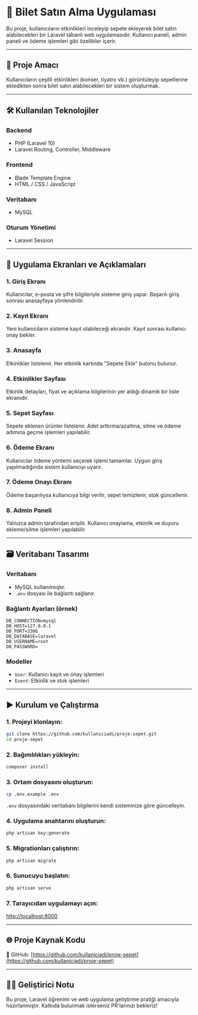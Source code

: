 
# 🎫 Bilet Satın Alma Uygulaması

Bu proje, kullanıcıların etkinlikleri inceleyip sepete ekleyerek bilet satın alabilecekleri bir Laravel tabanlı web uygulamasıdır. Kullanıcı paneli, admin paneli ve ödeme işlemleri gibi özellikler içerir.

---

## 📌 Proje Amacı

Kullanıcıların çeşitli etkinlikleri (konser, tiyatro vb.) görüntüleyip sepetlerine ekledikten sonra bilet satın alabilecekleri bir sistem oluşturmak.

---

## 🛠️ Kullanılan Teknolojiler

### Backend
- PHP (Laravel 10)
- Laravel Routing, Controller, Middleware

### Frontend
- Blade Template Engine
- HTML / CSS / JavaScript

### Veritabanı
- MySQL

### Oturum Yönetimi
- Laravel Session

---

## 📸 Uygulama Ekranları ve Açıklamaları

### 1. Giriş Ekranı
Kullanıcılar, e-posta ve şifre bilgileriyle sisteme giriş yapar. Başarılı giriş sonrası anasayfaya yönlendirilir.

### 2. Kayıt Ekranı
Yeni kullanıcıların sisteme kayıt olabileceği ekrandır. Kayıt sonrası kullanıcı onay bekler.

### 3. Anasayfa
Etkinlikler listelenir. Her etkinlik kartında "Sepete Ekle" butonu bulunur.

### 4. Etkinlikler Sayfası
Etkinlik detayları, fiyat ve açıklama bilgilerinin yer aldığı dinamik bir liste ekranıdır.

### 5. Sepet Sayfası
Sepete eklenen ürünler listelenir. Adet arttırma/azaltma, silme ve ödeme adımına geçme işlemleri yapılabilir.

### 6. Ödeme Ekranı
Kullanıcılar ödeme yöntemi seçerek işlemi tamamlar. Uygun giriş yapılmadığında sistem kullanıcıyı uyarır.

### 7. Ödeme Onayı Ekranı
Ödeme başarılıysa kullanıcıya bilgi verilir, sepet temizlenir, stok güncellenir.

### 8. Admin Paneli
Yalnızca admin tarafından erişilir. Kullanıcı onaylama, etkinlik ve duyuru ekleme/silme işlemleri yapılabilir.

---

## 🗃️ Veritabanı Tasarımı

### Veritabanı
- MySQL kullanılmıştır.
- `.env` dosyası ile bağlantı sağlanır.

### Bağlantı Ayarları (örnek)
```
DB_CONNECTION=mysql  
DB_HOST=127.0.0.1  
DB_PORT=3306  
DB_DATABASE=laravel  
DB_USERNAME=root  
DB_PASSWORD=
```

### Modeller
- `User`: Kullanıcı kayıt ve onay işlemleri
- `Event`: Etkinlik ve stok işlemleri

---

## ▶️ Kurulum ve Çalıştırma

### 1. Projeyi klonlayın:
```bash
git clone https://github.com/kullaniciadi/proje-sepet.git
cd proje-sepet
```

### 2. Bağımlılıkları yükleyin:
```bash
composer install
```

### 3. Ortam dosyasını oluşturun:
```bash
cp .env.example .env
```
`.env` dosyasındaki veritabanı bilgilerini kendi sisteminize göre güncelleyin.

### 4. Uygulama anahtarını oluşturun:
```bash
php artisan key:generate
```

### 5. Migrationları çalıştırın:
```bash
php artisan migrate
```

### 6. Sunucuyu başlatın:
```bash
php artisan serve
```

### 7. Tarayıcıdan uygulamayı açın:
[http://localhost:8000](http://localhost:8000)

---

## 🌐 Proje Kaynak Kodu

🔗 GitHub: [https://github.com/kullaniciadi/proje-sepet](https://github.com/kullaniciadi/proje-sepet)

---

## 🧑‍💻 Geliştirici Notu

Bu proje, Laravel öğrenimi ve web uygulama geliştirme pratiği amacıyla hazırlanmıştır. Katkıda bulunmak isterseniz PR'larınızı bekleriz!
